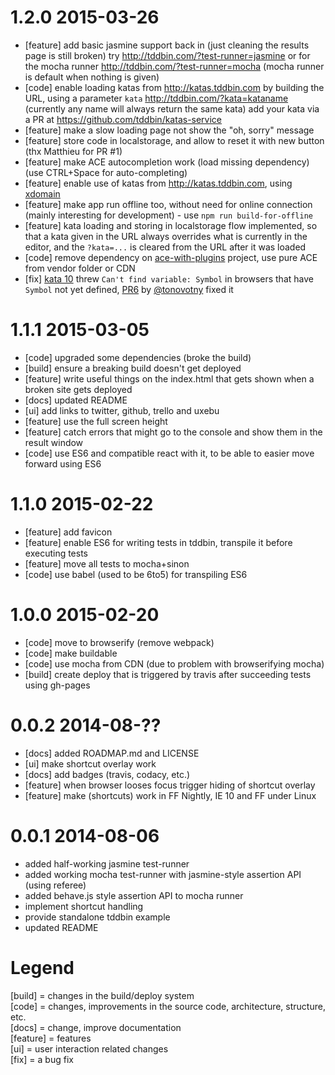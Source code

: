 # 1.2.0  2015-03-26

- [feature] add basic jasmine support back in (just cleaning the results page is still broken)
  try http://tddbin.com/?test-runner=jasmine or for the mocha runner
  http://tddbin.com/?test-runner=mocha (mocha runner is default when nothing is given)
- [code] enable loading katas from http://katas.tddbin.com by building the URL, using a
  parameter `kata` http://tddbin.com/?kata=kataname (currently any name will always return the same kata)
  add your kata via a PR at https://github.com/tddbin/katas-service
- [feature] make a slow loading page not show the "oh, sorry" message  
- [feature] store code in localstorage, and allow to reset it with new button (thx Matthieu for PR #1)
- [feature] make ACE autocompletion work (load missing dependency) (use CTRL+Space for auto-completing)
- [feature] enable use of katas from http://katas.tddbin.com, using [xdomain]
- [feature] make app run offline too, without need for online connection (mainly interesting for 
  development) - use `npm run build-for-offline`
- [feature] kata loading and storing in localstorage flow implemented, so that a kata given in the URL
  always overrides what is currently in the editor, and the `?kata=...` is cleared from the URL after
  it was loaded
- [code] remove dependency on [ace-with-plugins] project, use pure ACE from vendor folder or CDN  
- [fix] [kata 10] threw `Can't find variable: Symbol` in browsers that have `Symbol` not yet defined, 
  [PR6] by [@tonovotny] fixed it

# 1.1.1  2015-03-05

- [code] upgraded some dependencies (broke the build)
- [build] ensure a breaking build doesn't get deployed
- [feature] write useful things on the index.html that gets shown when a broken site gets deployed
- [docs] updated README
- [ui] add links to twitter, github, trello and uxebu
- [feature] use the full screen height
- [feature] catch errors that might go to the console and show them in the result window
- [code] use ES6 and compatible react with it, to be able to easier move forward using ES6

# 1.1.0  2015-02-22

- [feature] add favicon
- [feature] enable ES6 for writing tests in tddbin, transpile it before executing tests
- [feature] move all tests to mocha+sinon
- [code] use babel (used to be 6to5) for transpiling ES6

# 1.0.0  2015-02-20

- [code] move to browserify (remove webpack)
- [code] make buildable
- [code] use mocha from CDN (due to problem with browserifying mocha)
- [build] create deploy that is triggered by travis after succeeding tests using gh-pages

# 0.0.2  2014-08-??

- [docs] added ROADMAP.md and LICENSE
- [ui] make shortcut overlay work
- [docs] add badges (travis, codacy, etc.)
- [feature] when browser looses focus trigger hiding of shortcut overlay
- [feature] make (shortcuts) work in FF Nightly, IE 10 and FF under Linux

# 0.0.1  2014-08-06

- added half-working jasmine test-runner
- added working mocha test-runner with jasmine-style assertion API (using referee)
- added behave.js style assertion API to mocha runner
- implement shortcut handling
- provide standalone tddbin example
- updated README

# Legend

[build] = changes in the build/deploy system  
[code] = changes, improvements in the source code, architecture, structure, etc.    
[docs] = change, improve documentation   
[feature] = features  
[ui] = user interaction related changes  
[fix] = a bug fix

[xdomain]: https://github.com/jpillora/xdomain
[kata 10]: http://tddbin.com/#?kata=es6/language/destructuring/array
[@tonovotny]: https://twitter.com/tonovotny
[PR6]: https://github.com/tddbin/tddbin-frontend/pull/6
[ace-with-plugins]: https://github.com/uxebu/ace-with-plugins 
